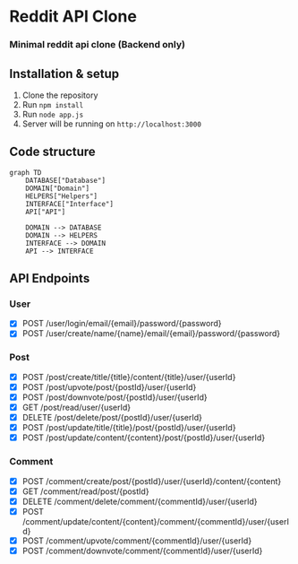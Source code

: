 # Reddit API Clone
### Minimal reddit api clone (Backend only)

## Installation & setup
1. Clone the repository
2. Run `npm install`
3. Run `node app.js`
4. Server will be running on `http://localhost:3000`

## Code structure
```mermaid
graph TD
    DATABASE["Database"]
    DOMAIN["Domain"]
    HELPERS["Helpers"]
    INTERFACE["Interface"]
    API["API"]
    
    DOMAIN --> DATABASE
    DOMAIN --> HELPERS
    INTERFACE --> DOMAIN
    API --> INTERFACE
```

## API Endpoints

### User
 - [x] POST /user/login/email/{email}/password/{password}
 - [x] POST /user/create/name/{name}/email/{email}/password/{password}

### Post
 - [x] POST /post/create/title/{title}/content/{title}/user/{userId}
 - [x] POST /post/upvote/post/{postId}/user/{userId}
 - [x] POST /post/downvote/post/{postId}/user/{userId}
 - [x] GET /post/read/user/{userId}
 - [x] DELETE /post/delete/post/{postId}/user/{userId}
 - [x] POST /post/update/title/{title}/post/{postId}/user/{userId}
 - [x] POST /post/update/content/{content}/post/{postId}/user/{userId}

### Comment
 - [x] POST /comment/create/post/{postId}/user/{userId}/content/{content}
 - [x] GET /comment/read/post/{postId}
 - [x] DELETE /comment/delete/comment/{commentId}/user/{userId}
 - [x] POST /comment/update/content/{content}/comment/{commentId}/user/{userId}
 - [x] POST /comment/upvote/comment/{commentId}/user/{userId}
 - [x] POST /comment/downvote/comment/{commentId}/user/{userId}